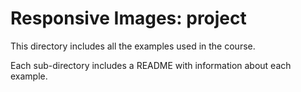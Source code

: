 # Responsive Images: project #

This directory includes all the examples used in the course.

Each sub-directory includes a README with information about each example.
